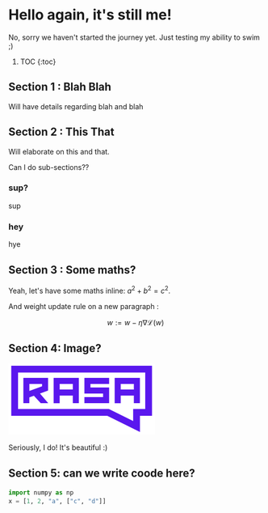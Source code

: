 # Hello again, it's still me!

No, sorry we haven't started the journey yet. Just testing my ability to swim ;)

1. TOC
{:toc}

## Section 1 : Blah Blah

Will have details regarding blah and blah

## Section 2 : This That

Will elaborate on this and that.

Can I do sub-sections??
### sup?
sup

### hey
hye



## Section 3 : Some maths?

Yeah, let's have some maths inline: $a^2+b^2 = c^2$.

And weight update rule on a new paragraph :

$$
w := w - \eta \nabla \mathcal{L}(w)
$$

## Section 4: Image?

![I LOVE RASA](/images/rasa_logo.png)

Seriously, I do! It's beautiful :)

## Section 5: can we write coode here?

```python
import numpy as np
x = [1, 2, "a", ["c", "d"]]
```
